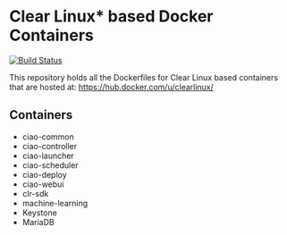 Clear Linux* based Docker Containers
====================================
[![Build Status](https://travis-ci.org/clearlinux/dockerfiles.svg?branch=master)](https://travis-ci.org/clearlinux/dockerfiles)

This repository holds all the Dockerfiles for Clear Linux based containers that are hosted at:
https://hub.docker.com/u/clearlinux/

Containers
----------
- ciao-common
- ciao-controller
- ciao-launcher
- ciao-scheduler
- ciao-deploy
- ciao-webui
- clr-sdk
- machine-learning
- Keystone
- MariaDB

